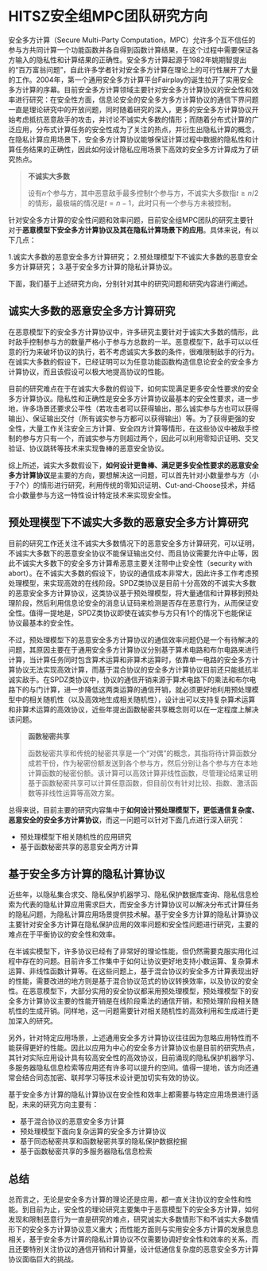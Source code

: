# HITSZ安全组MPC团队研究方向

安全多方计算（Secure Multi-Party Computation，MPC）允许多个互不信任的参与方共同计算一个功能函数并各自得到函数计算结果，在这个过程中需要保证各方输入的隐私性和计算结果的正确性。安全多方计算起源于1982年姚期智提出的“百万富翁问题”，自此许多学者针对安全多方计算在理论上的可行性展开了大量的工作。2004年，第一个通用安全多方计算平台Fairplay的诞生拉开了实用安全多方计算的序幕。目前安全多方计算领域主要针对安全多方计算协议的安全性和效率进行研究：在安全性方面，信息论安全的安全多方多方计算协议的通信下界问题一直是理论研究中的开放问题，同时随着研究的深入，更多的安全多方计算协议开始考虑抵抗恶意敌手的攻击，并讨论不诚实大多数的情形；而随着分布式计算的广泛应用，分布式计算任务的安全性成为了关注的热点，并衍生出隐私计算的概念，在隐私计算应用场景下，安全多方计算协议能够保证计算过程中数据的隐私性和计算任务结果的正确性，因此如何设计隐私应用场景下高效的安全多方计算成为了研究热点。

> **不诚实大多数**
> 
> 设有$n$个参与方，其中恶意敌手最多控制$t$个参与方，不诚实大多数指$t \ge n/2$的情形，最极端的情况是$t=n-1$，此时只有一个参与方未被控制。

针对安全多方计算的安全性问题和效率问题，目前安全组MPC团队的研究主要针对于**恶意模型下安全多方计算协议及其在隐私计算场景下的应用**。具体来说，有以下几点：

1.诚实大多数的恶意安全多方计算研究；
2.预处理模型下不诚实大多数的恶意安全多方计算研究；
3.基于安全多方计算的隐私计算协议。

下面，我们基于上述研究方向，分别针对其中的研究问题和研究内容进行阐述。

## 诚实大多数的恶意安全多方计算研究

在恶意模型下的安全多方计算协议中，许多研究主要针对于诚实大多数的情形，此时敌手控制参与方的数量严格小于参与方总数的一半。恶意模型下，敌手可以以任意的行为来破坏协议的执行，若不考虑诚实大多数的条件，很难限制敌手的行为。在诚实大多数的假设下，已经证明可以为任意功能函数构造信息论安全的安全多方计算协议，而且该假设可以极大地提高协议的性能。

目前的研究难点在于在诚实大多数的假设下，如何实现满足更多安全性要求的安全多方计算协议。隐私性和正确性是安全多方计算协议最基本的安全性要求，进一步地，许多场景还要求公平性（若攻击者可以获得输出，那么诚实参与方也可以获得输出）、保证输出交付（所有诚实参与方都可以获得输出）等。为了获得更强的安全性，大量工作关注安全三方计算、安全四方计算等情形，在这些协议中被敌手控制的参与方只有一个，而诚实参与方则超过两个，因此可以利用零知识证明、交叉验证、协议跳转等技术来实现鲁棒的恶意安全协议。

综上所述，诚实大多数假设下，**如何设计更鲁棒、满足更多安全性要求的恶意安全多方计算协议**是主要的方向，要想解决这一问题，可以首先针对小数量参与方（小于7个）的情形进行研究，利用传统的零知识证明、Cut-and-Choose技术，并结合小数量参与方这一特性设计特定技术来实现安全性。

## 预处理模型下不诚实大多数的恶意安全多方计算研究

目前的研究工作还关注不诚实大多数情况下的恶意安全多方计算研究，可以证明，不诚实大多数下的恶意安全协议不能保证输出交付、而且协议需要允许中止等，因此不诚实大多数下的安全多方计算希恶意主要关注带中止安全性（security with abort）。在不诚实大多数的假设下，协议的通信成本非常大，因此许多工作考虑预处理模型，来实现高效的在线阶段。SPDZ类协议是目前十分高效的不诚实大多数的恶意安全多方计算协议，这类协议基于预处理模型，将大量通信和计算移到预处理阶段，然后利用信息论安全的消息认证码来检测是否存在恶意行为，从而保证安全性。值得一提地是，SPDZ类协议即使在诚实参与方只有1个的情况下也能保证协议最基本的安全性。

不过，预处理模型下的恶意安全多方计算协议的通信效率问题仍是一个有待解决的问题，其原因主要在于通用安全多方计算协议分别基于算术电路和布尔电路来进行计算，当计算任务同时包含算术运算和非算术运算时，依靠单一电路的安全多方计算协议无法实现高效计算，而基于混合协议的安全多方计算协议目前还只能抵抗半诚实敌手。在SPDZ类协议中，协议的通信开销来源于算术电路下的乘法和布尔电路下的与门计算，进一步降低这两类运算的通信开销，就必须更好地利用预处理模型中的相关随机性（以及高效地生成相关随机性），设计出可以支持复杂算术运算和非算术运算的高效协议，近些年提出函数秘密共享概念则可以在一定程度上解决该问题。

> **函数秘密共享**
> 
> 函数秘密共享和传统的秘密共享是一个“对偶”的概念，其指将待计算函数分成若干份，作为秘密份额发送到各个参与方，然后分别让各个参与方在本地计算函数的秘密份额。该计算可以高效计算非线性函数，尽管理论结果证明基于函数秘密共享可以计算任意函数，但目前仅有针对比较、指数、激活函数等非线性运算等高效方案。

总得来说，目前主要的研究内容集中于**如何设计预处理模型下，更低通信复杂度、恶意安全的安全多方计算协议**，而这一问题可以针对下面几点进行深入研究：
+ 预处理模型下相关随机性的应用研究
+ 基于函数秘密共享的恶意安全两方计算

## 基于安全多方计算的隐私计算协议

近些年，以隐私集合求交、隐私保护机器学习、隐私保护数据库查询、隐私信息检索为代表的隐私计算应用需求巨大，而安全多方计算协议可以解决分布式计算任务的隐私问题，为隐私计算应用场景提供技术解。基于安全多方计算的隐私计算协议主要针对安全多方计算在隐私保护应用的效率问题和安全性问题进行研究，主要的难点在于平衡协议的安全性和效率。

在半诚实模型下，许多协议已经有了非常好的理论性能，但仍然需要克服实用化过程中存在的问题。目前许多工作集中于如何让协议更好地支持小数运算、复杂算术运算、非线性函数计算等。在这些问题上，基于混合协议的安全多方计算表现出好的性能，需要改进的地方则是基于混合协议范式的协议转换效率，以及协议的安全性。在恶意模型下，大部分实用的安全协议都采用预处理模型，预处理模型下的安全多方计算协议主要的性能开销是在线阶段乘法的通信开销，和预处理阶段相关随机性的生成开销。同样地，这一问题需要针对相关随机性的高效利用和生成进行更加深入的研究。

另外，针对特定应用场景，上述通用安全多方计算协议往往因为忽略应用特性而不能获得更好的性能。因此以应用为中心的安全多方计算协议也是目前的研究热点，其针对实际应用设计具有较高安全性的高效协议，目前涌现的隐私保护机器学习、多服务器隐私信息检索等应用还有许多可以提升的空间。值得一提地，该方向还通常会结合同态加密、联邦学习等技术设计更加切实有效的协议。

基于安全多方计算的隐私计算协议在安全性和效率上都需要与特定应用场景进行适配，未来的研究方向主要有：
+ 基于混合协议的恶意安全多方计算
+ 预处理模型下面向复杂运算的安全多方计算协议
+ 基于同态秘密共享和函数秘密共享的隐私保护数据挖掘
+ 基于函数秘密共享的多服务器隐私信息检索


## 总结

总而言之，无论是安全多方计算的理论还是应用，都一直关注协议的安全性和性能。到目前为止，安全性的理论研究主要集中于恶意模型下的安全多方计算，如何发现和限制恶意行为一直是研究的难点，研究诚实大多数情形下和不诚实大多数情形下的安全多方计算协议意义重大；而性能方面则与实用安全多方计算的发展息息相关，基于安全多方计算的隐私计算协议不仅需要协调好安全性和效率的关系，而且还要特别关注协议的通信开销和计算量，设计低通信复杂度的恶意安全多方计算协议面临巨大的挑战。
